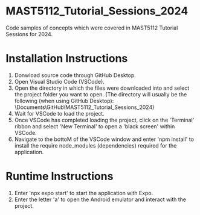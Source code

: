 # MAST5112_Tutorial_Sessions_2024
 Code samples of concepts which were covered in MAST5112 Tutorial Sessions for 2024.

# Installation Instructions
 1. Donwload source code through GitHub Desktop.
 2. Open Visual Studio Code (VSCode).
 3. Open the directory in which the files were downloaded into and select the project folder you want to open.
    (The directory will usually be the following (when using GitHub Desktop): \Documents\GitHub\MAST5112_Tutorial_Sessions_2024\)
 5. Wait for VSCode to load the project.
 6. Once VSCode has completed loading the project, click on the 'Terminal' ribbon and select 'New Terminal' to open a 'black screen' within VSCode.
 7. Navigate to the bottoM of the VSCode window and enter 'npm install' to install the require node_modules (dependencies) required for the application.

# Runtime Instructions
 1. Enter 'npx expo start' to start the application with Expo.
 2. Enter the letter 'a' to open the Android emulator and interact with the project.
